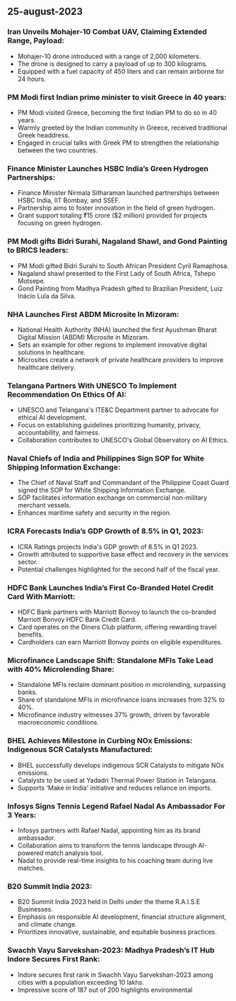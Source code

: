 ## 25-august-2023
### Iran Unveils Mohajer-10 Combat UAV, Claiming Extended Range, Payload:
- Mohajer-10 drone introduced with a range of 2,000 kilometers.
- The drone is designed to carry a payload of up to 300 kilograms.
- Equipped with a fuel capacity of 450 liters and can remain airborne for 24 hours.

### PM Modi first Indian prime minister to visit Greece in 40 years:
- PM Modi visited Greece, becoming the first Indian PM to do so in 40 years.
- Warmly greeted by the Indian community in Greece, received traditional Greek headdress.
- Engaged in crucial talks with Greek PM to strengthen the relationship between the two countries.

### Finance Minister Launches HSBC India’s Green Hydrogen Partnerships:
- Finance Minister Nirmala Sitharaman launched partnerships between HSBC India, IIT Bombay, and SSEF.
- Partnership aims to foster innovation in the field of green hydrogen.
- Grant support totaling ₹15 crore ($2 million) provided for projects focusing on green hydrogen.

### PM Modi gifts Bidri Surahi, Nagaland Shawl, and Gond Painting to BRICS leaders:
- PM Modi gifted Bidri Surahi to South African President Cyril Ramaphosa.
- Nagaland shawl presented to the First Lady of South Africa, Tshepo Motsepe.
- Gond Painting from Madhya Pradesh gifted to Brazilian President, Luiz Inácio Lula da Silva.

### NHA Launches First ABDM Microsite In Mizoram:
- National Health Authority (NHA) launched the first Ayushman Bharat Digital Mission (ABDM) Microsite in Mizoram.
- Sets an example for other regions to implement innovative digital solutions in healthcare.
- Microsites create a network of private healthcare providers to improve healthcare delivery.

### Telangana Partners With UNESCO To Implement Recommendation On Ethics Of AI:
- UNESCO and Telangana's ITE&C Department partner to advocate for ethical AI development.
- Focus on establishing guidelines prioritizing humanity, privacy, accountability, and fairness.
- Collaboration contributes to UNESCO's Global Observatory on AI Ethics.

### Naval Chiefs of India and Philippines Sign SOP for White Shipping Information Exchange:
- The Chief of Naval Staff and Commandant of the Philippine Coast Guard signed the SOP for White Shipping Information Exchange.
- SOP facilitates information exchange on commercial non-military merchant vessels.
- Enhances maritime safety and security in the region.

### ICRA Forecasts India’s GDP Growth of 8.5% in Q1, 2023:
- ICRA Ratings projects India's GDP growth of 8.5% in Q1 2023.
- Growth attributed to supportive base effect and recovery in the services sector.
- Potential challenges highlighted for the second half of the fiscal year.

### HDFC Bank Launches India’s First Co-Branded Hotel Credit Card With Marriott:
- HDFC Bank partners with Marriott Bonvoy to launch the co-branded Marriott Bonvoy HDFC Bank Credit Card.
- Card operates on the Diners Club platform, offering rewarding travel benefits.
- Cardholders can earn Marriott Bonvoy points on eligible expenditures.

### Microfinance Landscape Shift: Standalone MFIs Take Lead with 40% Microlending Share:
- Standalone MFIs reclaim dominant position in microlending, surpassing banks.
- Share of standalone MFIs in microfinance loans increases from 32% to 40%.
- Microfinance industry witnesses 37% growth, driven by favorable macroeconomic conditions.

### BHEL Achieves Milestone in Curbing NOx Emissions: Indigenous SCR Catalysts Manufactured:
- BHEL successfully develops indigenous SCR Catalysts to mitigate NOx emissions.
- Catalysts to be used at Yadadri Thermal Power Station in Telangana.
- Supports 'Make in India' initiative and reduces reliance on imports.

### Infosys Signs Tennis Legend Rafael Nadal As Ambassador For 3 Years:
- Infosys partners with Rafael Nadal, appointing him as its brand ambassador.
- Collaboration aims to transform the tennis landscape through AI-powered match analysis tool.
- Nadal to provide real-time insights to his coaching team during live matches.

### B20 Summit India 2023:
- B20 Summit India 2023 held in Delhi under the theme R.A.I.S.E Businesses.
- Emphasis on responsible AI development, financial structure alignment, and climate change.
- Prioritizes innovative, sustainable, and equitable business practices.

### Swachh Vayu Sarvekshan-2023: Madhya Pradesh’s IT Hub Indore Secures First Rank:
- Indore secures first rank in Swachh Vayu Sarvekshan-2023 among cities with a population exceeding 10 lakhs.
- Impressive score of 187 out of 200 highlights environmental